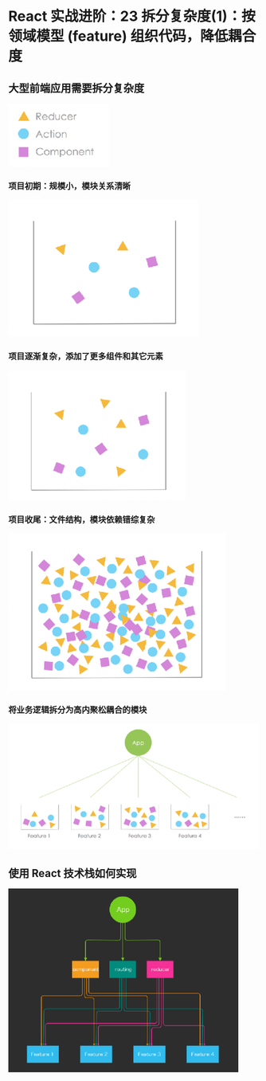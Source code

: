 # React 实战进阶：23 拆分复杂度(1)：按领域模型 (feature) 组织代码，降低耦合度

## 大型前端应用需要拆分复杂度

![](./res/0.png)

### 项目初期：规模小，模块关系清晰

![](./res/1.png)



### 项目逐渐复杂，添加了更多组件和其它元素

![](./res/2.png)



### 项目收尾：文件结构，模块依赖错综复杂

![](./res/3.png)



### 将业务逻辑拆分为高内聚松耦合的模块

![](./res/4.png)






## 使用 React 技术栈如何实现


![](./res/5.png)

